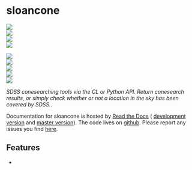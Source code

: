 # sloancone

<!-- INFO BADGES -->  

[![](https://img.shields.io/pypi/pyversions/sloancone)](https://pypi.org/project/sloancone/)  
[![](https://img.shields.io/pypi/v/sloancone)](https://pypi.org/project/sloancone/)  
[![](https://img.shields.io/github/license/thespacedoctor/sloancone)](https://github.com/thespacedoctor/sloancone)  
[![](https://img.shields.io/pypi/dm/sloancone)](https://pypi.org/project/sloancone/)  

<!-- STATUS BADGES -->  

[![](http://167.99.90.204:8080/buildStatus/icon?job=sloancone%2Fmaster&subject=build%20master)](http://167.99.90.204:8080/blue/organizations/jenkins/sloancone/activity?branch=master)  
[![](http://167.99.90.204:8080/buildStatus/icon?job=sloancone%2Fdevelop&subject=build%20dev)](http://167.99.90.204:8080/blue/organizations/jenkins/sloancone/activity?branch=develop)  
[![](https://cdn.jsdelivr.net/gh/thespacedoctor/sloancone@master/coverage.svg)](https://raw.githack.com/thespacedoctor/sloancone/master/htmlcov/index.html)  
[![](https://readthedocs.org/projects/sloancone/badge/?version=master)](https://sloancone.readthedocs.io/en/master/)  
[![](https://img.shields.io/github/issues/thespacedoctor/sloancone/type:%20bug?label=bug%20issues)](https://github.com/thespacedoctor/sloancone/issues?q=is%3Aissue+is%3Aopen+label%3A%22type%3A+bug%22+)  

*SDSS conesearching tools via the CL or Python API. Return conesearch results, or simply check whether or not a location in the sky has been covered by SDSS.*.

Documentation for sloancone is hosted by [Read the Docs](https://sloancone.readthedocs.io/en/master/) (
[development version](https://sloancone.readthedocs.io/en/develop/) and [master version](https://sloancone.readthedocs.io/en/master/)). The code lives on [github](https://github.com/thespacedoctor/sloancone). Please report any issues you find [here](https://github.com/thespacedoctor/sloancone/issues).

## Features

* 



